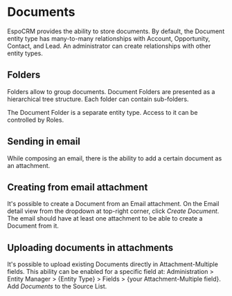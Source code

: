 # Documents

EspoCRM provides the ability to store documents. By default, the Document entity type has many-to-many relationships with Account, Opportunity, Contact, and Lead. An administrator can create relationships with other entity types.

## Folders

Folders allow to group documents. Document Folders are presented as a hierarchical tree structure. Each folder can contain sub-folders.

The Document Folder is a separate entity type. Access to it can be controlled by Roles.

## Sending in email

While composing an email, there is the ability to add a certain document as an attachment.

## Creating from email attachment

It's possible to create a Document from an Email attachment. On the Email detail view from the dropdown at top-right corner, click *Create Document*. The email should have at least one attachment to be able to create a Document from it.

## Uploading documents in attachments

It's possible to upload existing Documents directly in Attachment-Multiple fields. This ability can be enabled for a specific field at: Administration > Entity Manager > {Entity Type} > Fields > {your Attachment-Multiple field}. Add *Documents* to the Source List.
